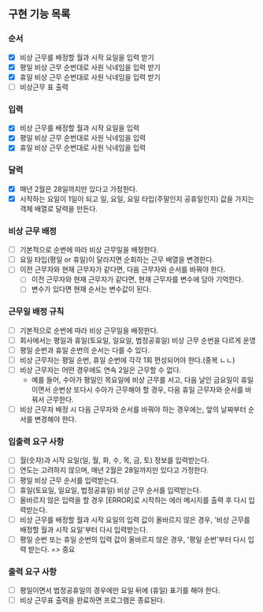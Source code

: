 ## 구현 기능 목록

### 순서

- [x] 비상 근무를 배정할 월과 시작 요일을 입력 받기
- [x] 평일 비상 근무 순번대로 사원 닉네임을 입력 받기
- [x] 휴일 비상 근무 순번대로 사원 닉네임을 입력 받기
- [ ] 비상근무 표 출력

### 입력

- [x] 비상 근무를 배정할 월과 시작 요일을 입력
- [x] 평일 비상 근무 순번대로 사원 닉네임을 입력
- [x] 휴일 비상 근무 순번대로 사원 닉네임을 입력

### 달력

- [x] 매년 2월은 28일까지만 있다고 가정한다.
- [x] 시작하는 요일이 1일이 되고 일, 요일, 요일 타입(주말인지 공휴일인지) 값을 가지는 객체 배열로 달력을 만든다.

### 비상 근무 배정

- [ ] 기본적으로 순번에 따라 비상 근무일을 배정한다.
- [ ] 요일 타입(평일 or 휴일)이 달라지면 순회하는 근무 배열을 변경한다.
- [ ] 이전 근무자와 현재 근무자가 같다면, 다음 근무자와 순서를 바꿔야 한다.
  - [ ] 이전 근무자와 현재 근무자가 같다면, 현재 근무자를 변수에 담아 기억한다.
  - [ ] 변수가 있다면 현재 순서는 변수값이 된다.

### 근무일 배정 규칙

- [ ] 기본적으로 순번에 따라 비상 근무일을 배정한다.
- [ ] 회사에서는 평일과 휴일(토요일, 일요일, 법정공휴일) 비상 근무 순번을 다르게 운영
- [ ] 평일 순번과 휴일 순번의 순서는 다를 수 있다.
- [ ] 비상 근무자는 평일 순번, 휴일 순번에 각각 1회 편성되어야 한다.(중복 ㄴㄴ)
- [ ] 비상 근무자는 어떤 경우에도 연속 2일은 근무할 수 없다.
  - 예를 들어, 수아가 평일인 목요일에 비상 근무를 서고, 다음 날인 금요일이 휴일이면서 순번상 또다시 수아가 근무해야 할 경우,
    다음 휴일 근무자와 순서를 바꿔서 근무한다.
- [ ] 비상 근무자 배정 시 다음 근무자와 순서를 바꿔야 하는 경우에는, 앞의 날짜부터 순서를 변경해야 한다.

### 입출력 요구 사항

- [ ] 월(숫자)과 시작 요일(일, 월, 화, 수, 목, 금, 토) 정보를 입력받는다.
- [ ] 연도는 고려하지 않으며, 매년 2월은 28일까지만 있다고 가정한다.
- [ ] 평일 비상 근무 순서를 입력받는다.
- [ ] 휴일(토요일, 일요일, 법정공휴일) 비상 근무 순서를 입력받는다.
- [ ] 올바르지 않은 입력을 할 경우 [ERROR]로 시작하는 에러 메시지를 출력 후 다시 입력받는다.
- [ ] 비상 근무를 배정할 월과 시작 요일의 입력 값이 올바르지 않은 경우, '비상 근무를 배정할 월과 시작 요일'부터 다시 입력받는다.
- [ ] 평일 순번 또는 휴일 순번의 입력 값이 올바르지 않은 경우, '평일 순번'부터 다시 입력 받는다. => 중요

### 출력 요구 사항

- [ ] 평일이면서 법정공휴일의 경우에만 요일 뒤에 (휴일) 표기를 해야 한다.
- [ ] 비상 근무표 출력을 완료하면 프로그램은 종료된다.
